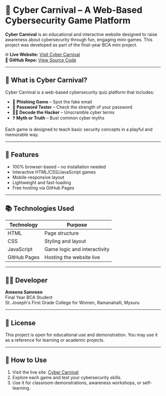 # 🎪 Cyber Carnival – A Web-Based Cybersecurity Game Platform

**Cyber Carnival** is an educational and interactive website designed to raise awareness about cybersecurity through fun, engaging mini-games. This project was developed as part of the final-year BCA mini project.

🌐 **Live Website:** [Visit Cyber Carnival](https://AmeenaSamreen10.github.io/cyber-carnival/)  
📁 **GitHub Repo:** [View Source Code](https://github.com/AmeenaSamreen10/cyber-carnival)

---

## 🧠 What is Cyber Carnival?

Cyber Carnival is a web-based cybersecurity quiz platform that includes:

- 🎣 **Phishing Game** – Spot the fake email
- 🔐 **Password Tester** – Check the strength of your password
- 🕵️‍♂️ **Decode the Hacker** – Unscramble cyber terms
- ❓ **Myth or Truth** – Bust common cyber myths

Each game is designed to teach basic security concepts in a playful and memorable way.

---

## 🚀 Features

- 100% browser-based – no installation needed
- Interactive HTML/CSS/JavaScript games
- Mobile-responsive layout
- Lightweight and fast-loading
- Free hosting via GitHub Pages

---

## 📚 Technologies Used

| Technology | Purpose |
|--------------|------------------------------|
| HTML | Page structure |
| CSS | Styling and layout |
| JavaScript | Game logic and interactivity |
| GitHub Pages | Hosting the website live |

---

## 👩‍💻 Developer

**Ameena Samreen**  
Final Year BCA Student  
St. Joseph's First Grade College for Women, Ramanahalli, Mysuru

---

## 📎 License

This project is open for educational use and demonstration. You may use it as a reference for learning or academic projects.

---

## 📝 How to Use

1. Visit the live site: [Cyber Carnival](https://AmeenaSamreen10.github.io/cyber-carnival/)
2. Explore each game and test your cybersecurity skills.
3. Use it for classroom demonstrations, awareness workshops, or self-learning.
